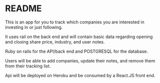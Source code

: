 # README

This is an app for you to track which companies you are interested in investing in or just following.

It uses rail on the back end and will contain basic data regarding opening and closing share price, industry, and user notes.

Ruby on rails for the API/back end and POSTGRESQL for the database.

Users will be able to add companies, update their notes, and remove them from their tracking list.

Api will be deployed on Heroku and be consumed by a React.JS front end.
